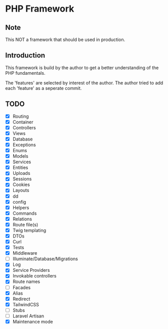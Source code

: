 # PHP Framework

## Note

This NOT a framework that should be used in production.

## Introduction

This framework is build by the author to get a better understanding of the PHP fundamentals.

The 'features' are selected by interest of the author. The author tried to add each 'feature' as a seperate commit.

## TODO

- [X] Routing
- [X] Container
- [X] Controllers
- [X] Views
- [X] Database
- [X] Exceptions
- [X] Enums
- [X] Models
- [X] Services
- [X] Entities
- [X] Uploads
- [X] Sessions
- [X] Cookies
- [X] Layouts
- [X] dd
- [X] config
- [X] Helpers
- [X] Commands
- [X] Relations
- [X] Route file(s)
- [X] Twig templating
- [X] DTOs
- [X] Curl
- [X] Tests
- [X] Middleware
- [ ] Illuminate/Database/Migrations
- [X] Log
- [X] Service Providers
- [X] Invokable controllers
- [X] Route names
- [ ] Facades
- [X] Alias
- [X] Redirect
- [X] TailwindCSS
- [ ] Stubs
- [ ] Laravel Artisan
- [X] Maintenance mode
